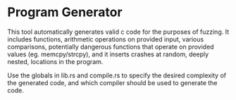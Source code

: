 # Program Generator

This tool automatically generates valid c code for the purposes of fuzzing. It includes functions,
arithmetic operations on provided input, various comparisons, potentially dangerous functions that
operate on provided values (eg. memcpy/strcpy), and it inserts crashes at random, deeply nested,
locations in the program.

Use the globals in lib.rs and compile.rs to specify the desired complexity of the generated code,
and which compiler should be used to generate the code.
